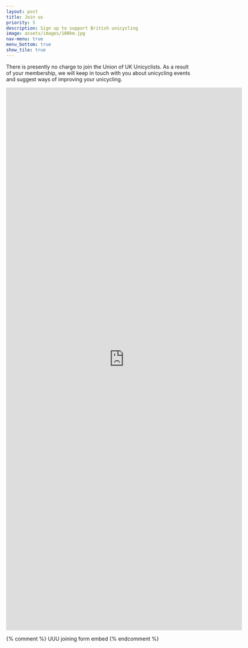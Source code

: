 ```yaml
---
layout: post
title: Join us
priority: 5
description: Sign up to support British unicycling
image: assets/images/100km.jpg
nav-menu: true
menu_bottom: true
show_tile: true
---
```


There is presently no charge to join the Union of UK Unicyclists. As a result of your membership, we will keep in touch with you about unicycling events and suggest ways of improving your unicycling.

<iframe src="https://docs.google.com/forms/d/e/1FAIpQLSeeR6uDYWts6c82aRQmif25h92Fsk4ChridAIR-d2UODAVUug/viewform?embedded=true&entry.455468961=Okay" width="640" height="1473" frameborder="0" marginheight="0" marginwidth="0">Loading...</iframe>

{% comment %} UUU joining form embed {% endcomment %}
